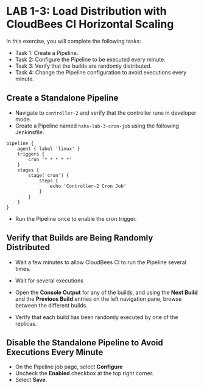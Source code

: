 # LAB 1-3: Load Distribution with CloudBees CI Horizontal Scaling

In this exercise, you will complete the following tasks:

- Task 1: Create a Pipeline.
- Task 2: Configure the Pipeline to be executed every minute.
- Task 3: Verify that the builds are randomly distributed.
- Task 4: Change the Pipeline configuration to avoid executions every minute.

## Create a Standalone Pipeline
- Navigate to `controller-2` and verify that the controller runs in developer mode.
- Create a Pipeline named `hahs-lab-3-cron-job` using the following Jenkinsfile.

```
pipeline {
    agent { label 'linux' }
    triggers {
        cron '* * * * *'
    }
    stages {
        stage('cron') {
            steps {
                echo 'Controller-2 Cron Job'
            }
        }
    }
}
```

- Run the Pipeline once to enable the cron trigger.

## Verify that Builds are Being Randomly Distributed
- Wait a few minutes to allow CloudBees CI to run the Pipeline several times.

- Wait for several executions
- Open the **Console Output** for any of the builds, and using the **Next Build** and the **Previous Build** entries on the left navigation pane, browse between the different builds.
- Verify that each build has been randomly executed by one of the replicas.

## Disable the Standalone Pipeline to Avoid Executions Every Minute
- On the Pipeline job page, select **Configure**
- Uncheck the **Enabled** checkbox at the top right corner.
- Select **Save**.
